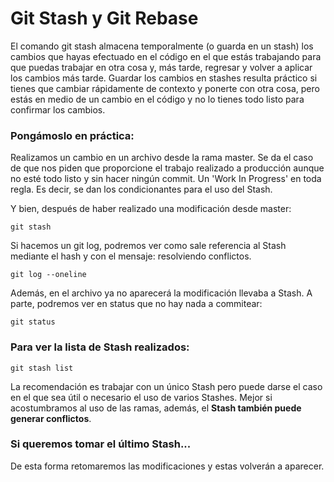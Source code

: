 # Git Stash y Git Rebase
El comando git stash almacena temporalmente (o guarda en un stash) los cambios que hayas efectuado en el código en el que estás trabajando para que puedas trabajar en otra cosa y, más tarde, regresar y volver a aplicar los cambios más tarde. Guardar los cambios en stashes resulta práctico si tienes que cambiar rápidamente de contexto y ponerte con otra cosa, pero estás en medio de un cambio en el código y no lo tienes todo listo para confirmar los cambios.

### Pongámoslo en práctica:
Realizamos un cambio en un archivo desde la rama master.
Se da el caso de que nos piden que proporcione el trabajo realizado a producción aunque no esté todo listo y sin hacer ningún commit. Un 'Work In Progress' en toda regla.
Es decir, se dan los condicionantes para el uso del Stash.

Y bien, después de haber realizado una modificación desde master:
<pre><code>git stash</pre></code>

Si hacemos un git log, podremos ver como sale referencia al Stash mediante el hash y con el mensaje: resolviendo conflictos.
<pre><code>git log --oneline</pre></code>

Además, en el archivo ya no aparecerá la modificación llevaba a Stash.
A parte, podremos ver en status que no hay nada a commitear:
<pre><code>git status</pre></code>

### Para ver la lista de Stash realizados:
<pre><code>git stash list</pre></code>
La recomendación es trabajar con un único Stash pero puede darse el caso en el que sea útil o necesario el uso de varios Stashes.
Mejor si acostumbramos al uso de las ramas, además, el <strong>Stash también puede generar conflictos</strong>.

### Si queremos tomar el último Stash...
De esta forma retomaremos las modificaciones y estas volverán a aparecer.


